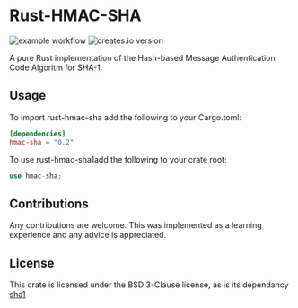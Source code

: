 # Rust-HMAC-SHA

![example workflow](https://github.com/lrazovic/rust-hmac-sha1/actions/workflows/ci.yml/badge.svg)
![creates.io version](https://img.shields.io/crates/v/hmac-sha1.svg)

A pure Rust implementation of the Hash-based Message Authentication Code Algoritm for SHA-1.

## Usage

To import rust-hmac-sha add the following to your Cargo.toml:

```toml
[dependencies]
hmac-sha = "0.2"
```

To use rust-hmac-sha1add the following to your crate root:

```rust
use hmac-sha;
```

## Contributions

Any contributions are welcome. This was implemented as a learning experience and any advice is appreciated.

## License

This crate is licensed under the BSD 3-Clause license, as is its dependancy [sha1](https://github.com/mitsuhiko/rust-sha1)
